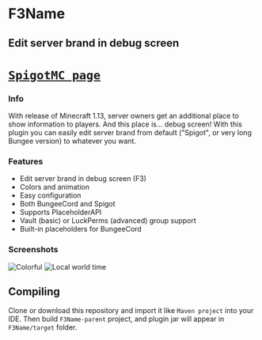 # F3Name
## Edit server brand in debug screen

# [`SpigotMC page`](https://www.spigotmc.org/resources/f3name-edit-your-server-brand-in-debug-screen.58997/)

### Info

With release of Minecraft 1.13, server owners get an additional place to show information to players. And this place is... debug screen!
With this plugin you can easily edit server brand from default ("Spigot", or very long Bungee version) to whatever you want.

### Features
* Edit server brand in debug screen (F3)
* Colors and animation
* Easy configuration
* Both BungeeCord and Spigot
* Supports PlaceholderAPI
* Vault (basic) or LuckPerms (advanced) group support
* Built-in placeholders for BungeeCord

### Screenshots
![Colorful](https://www.spigotmc.org/attachments/ezgif-4-1206f344dd-gif.357306/)
![Local world time](https://www.spigotmc.org/attachments/ezgif-4-dda45a2c9f-gif.357307/)

## Compiling
Clone or download this repository and import it like `Maven project` into your IDE. Then build `F3Name-parent` project, and plugin jar will appear in `F3Name/target` folder.
